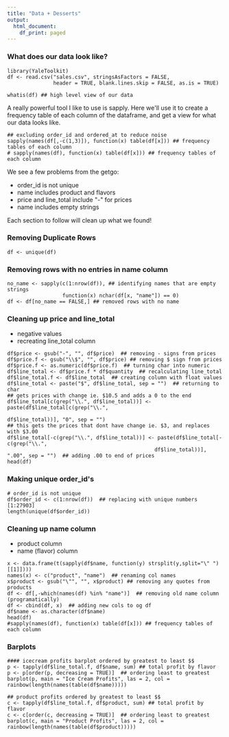 ```yaml
---
title: "Data + Desserts"
output:
  html_document:
    df_print: paged
---
```


### What does our data look like?
```{r}
library(YaleToolkit)
df <- read.csv("sales.csv", stringsAsFactors = FALSE,
               header = TRUE, blank.lines.skip = FALSE, as.is = TRUE)

whatis(df) ## high level view of our data

```

A really powerful tool I like to use is sapply. Here we'll use it to create a frequency table of each column of the dataframe, and get a view for what our data looks like. 

```{r}
## excluding order_id and ordered_at to reduce noise
sapply(names(df[,-c(1,3)]), function(x) table(df[x])) ## frequency tables of each column
# sapply(names(df), function(x) table(df[x])) ## frequency tables of each column
```
We see a few problems from the getgo:

* order_id is not unique
* name includes product and flavors
* price and line_total include "-" for prices
* name includes empty strings

Each section to follow will clean up what we found!

### Removing Duplicate Rows
```{r}
df <- unique(df)
```

### Removing rows with no entries in name column
```{r}
no_name <- sapply(c(1:nrow(df)), ## identifying names that are empty strings
                  function(x) nchar(df[x, "name"]) == 0) 
df <- df[no_name == FALSE,] ## removed rows with no name
```

### Cleaning up price and line_total 
* negative values
* recreating line_total column
```{r}
df$price <- gsub("-", "", df$price)  ## removing - signs from prices
df$price.f <- gsub("\\$", "", df$price) ## removing $ sign from prices
df$price.f <- as.numeric(df$price.f)  ## turning char into numeric
df$line_total <- df$price.f * df$quantity  ## recalculating line_total
df$line_total.f <- df$line_total  ## creating column with float values
df$line_total <- paste("$", df$line_total, sep = "")  ## returning to char
## gets prices with change ie. $10.5 and adds a 0 to the end
df$line_total[c(grep("\\.", df$line_total))] <- paste(df$line_total[c(grep("\\.",
                                                      df$line_total))], "0", sep = "")
## this gets the prices that dont have change ie. $3, and replaces with $3.00
df$line_total[-c(grep("\\.", df$line_total))] <- paste(df$line_total[-c(grep("\\.",
                                                df$line_total))], ".00", sep = "")  ## adding .00 to end of prices
head(df)
```

### Making unique order_id's
```{r}
# order_id is not unique
df$order_id <- c(1:nrow(df))  ## replacing with unique numbers [1:27903]
length(unique(df$order_id))
```

### Cleaning up name column
* product column
* name (flavor) column
```{r, warning=FALSE}
x <- data.frame(t(sapply(df$name, function(y) strsplit(y,split="\" ")[[1]])))
names(x) <- c("product", "name")  ## renaming col names
x$product <- gsub("\"", "", x$product) ## removing any quotes from products 
df <- df[,-which(names(df) %in% "name")]  ## removing old name column (programatically)
df <- cbind(df, x)  ## adding new cols to og df
df$name <- as.character(df$name)
head(df)
#sapply(names(df), function(x) table(df[x])) ## frequency tables of each column 
```

### Barplots

```{r}
#### icecream profits barplot ordered by greatest to least $$
p <- tapply(df$line_total.f, df$name, sum) ## total profit by flavor
p <- p[order(p, decreasing = TRUE)]  ## ordering least to greatest
barplot(p, main = "Ice Cream Profits", las = 2, col = rainbow(length(names(table(df$name)))))
```
```{r}
## product profits ordered by greatest to least $$
c <- tapply(df$line_total.f, df$product, sum) ## total profit by flavor
c <- c[order(c, decreasing = TRUE)]  ## ordering least to greatest
barplot(c, main = "Product Profits", las = 2, col = rainbow(length(names(table(df$product)))))
```
